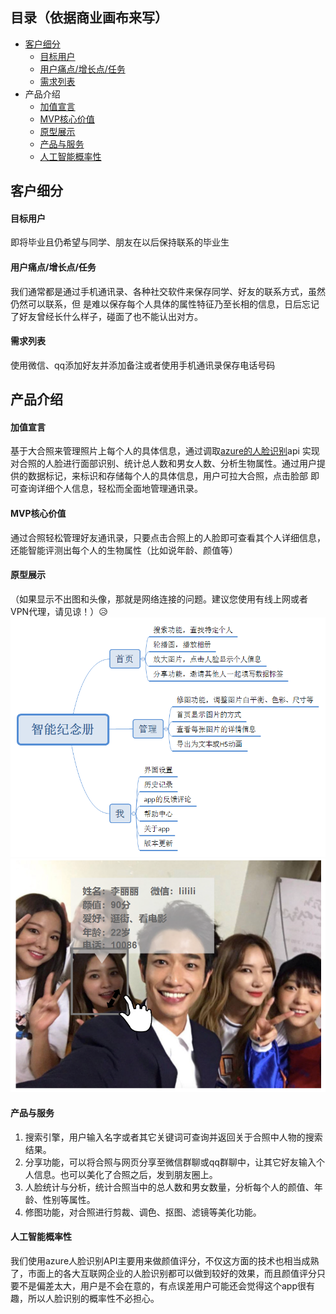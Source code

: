 ## 目录（依据商业画布来写）
* [客户细分](#客户细分)
  - [目标用户](#目标用户)
  - [用户痛点/增长点/任务](#用户痛点/增长点/任务)
  - [需求列表](#需求列表)
* 产品介绍
  - [加值宣言](#加值宣言)
  - [MVP核心价值](#MVP核心价值)
  - [原型展示](#原型展示)
  - [产品与服务](#产品与服务)
  - [人工智能概率性](#人工智能概率性)
                                           
## 客户细分
#### 目标用户
即将毕业且仍希望与同学、朋友在以后保持联系的毕业生
#### 用户痛点/增长点/任务
我们通常都是通过手机通讯录、各种社交软件来保存同学、好友的联系方式，虽然仍然可以联系，但
是难以保存每个人具体的属性特征乃至长相的信息，日后忘记了好友曾经长什么样子，碰面了也不能认出对方。
#### 需求列表
使用微信、qq添加好友并添加备注或者使用手机通讯录保存电话号码

## 产品介绍
#### 加值宣言
基于大合照来管理照片上每个人的具体信息，通过调取[azure的人脸识别](https://www.azure.cn/zh-cn/home/features/cognitive-services/face)api
实现对合照的人脸进行面部识别、统计总人数和男女人数、分析生物属性。通过用户提供的数据标记，来标识和存储每个人的具体信息，用户可拉大合照，点击脸部
即可查询详细个人信息，轻松而全面地管理通讯录。
#### MVP核心价值
通过合照轻松管理好友通讯录，只要点击合照上的人脸即可查看其个人详细信息，还能智能评测出每个人的生物属性（比如说年龄、颜值等）

#### 原型展示
（如果显示不出图和头像，那就是网络连接的问题。建议您使用有线上网或者VPN代理，请见谅！）:disappointed_relieved: 
![](image/智能纪念册.png)
![](image/智能纪念册产品演示.png)
#### 产品与服务
1. 搜索引擎，用户输入名字或者其它关键词可查询并返回关于合照中人物的搜索结果。
2. 分享功能，可以将合照与网页分享至微信群聊或qq群聊中，让其它好友输入个人信息。也可以美化了合照之后，发到朋友圈上。
3. 人脸统计与分析，统计合照当中的总人数和男女数量，分析每个人的颜值、年龄、性别等属性。
4. 修图功能，对合照进行剪裁、调色、抠图、滤镜等美化功能。

#### 人工智能概率性
我们使用azure人脸识别API主要用来做颜值评分，不仅这方面的技术也相当成熟了，市面上的各大互联网企业的人脸识别都可以做到较好的效果，而且颜值评分只要不是偏差太大，用户是不会在意的，有点误差用户可能还会觉得这个app很有趣，所以人脸识别的概率性不必担心。
